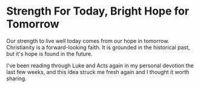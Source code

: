 # Strength For Today, Bright Hope for Tomorrow

Our strength to live well today comes from our hope in tomorrow. Christianity is a forward-looking faith. It is grounded in the historical past, but it's hope is found in the future.

I've been reading through Luke and Acts again in my personal devotion the last few weeks, and this idea struck me fresh again and I thought it worth sharing.
<!--stackedit_data:
eyJoaXN0b3J5IjpbMTY4NTM2MjAwM119
-->